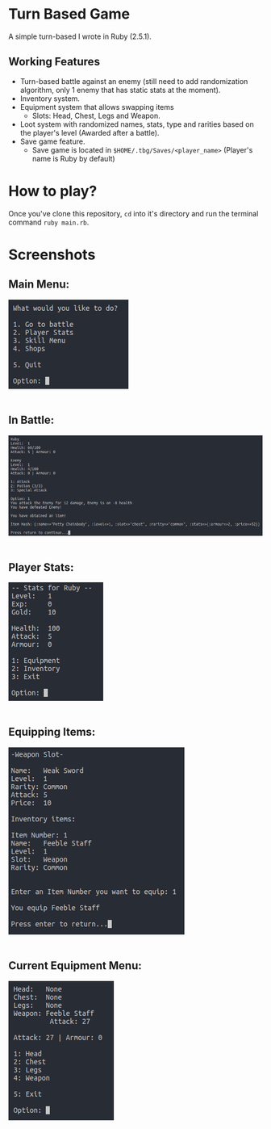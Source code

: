 # Turn Based Game
A simple turn-based I wrote in Ruby (2.5.1).

## Working Features
+ Turn-based battle against an enemy (still need to add randomization algorithm, only 1 enemy that has static stats at the moment).
+ Inventory system.
+ Equipment system that allows swapping items
  - Slots: Head, Chest, Legs and Weapon.
+ Loot system with randomized names, stats, type and rarities based on the player's level (Awarded after a battle).
+ Save game feature.
  - Save game is located in `$HOME/.tbg/Saves/<player_name>` (Player's name is Ruby by default)

# How to play?
Once you've clone this repository, `cd` into it's directory and run the terminal command `ruby main.rb`.

# Screenshots
## Main Menu:
![test](./images/tbg-1.png)  
<br>
## In Battle:
![test](./images/tbg-2.png)  
<br>
## Player Stats:
![test](./images/tbg-3.png)  
<br>
## Equipping Items:
![test](./images/tbg-4.png)    
<br>
## Current Equipment Menu:
![test](./images/tbg-5.png)  